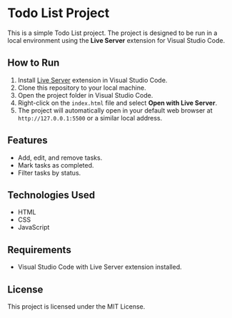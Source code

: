 # Todo List Project

This is a simple Todo List project. The project is designed to be run in a local environment using the **Live Server** extension for Visual Studio Code.

## How to Run

1. Install [Live Server](https://marketplace.visualstudio.com/items?itemName=ritwickdey.LiveServer) extension in Visual Studio Code.
2. Clone this repository to your local machine.
3. Open the project folder in Visual Studio Code.
4. Right-click on the `index.html` file and select **Open with Live Server**.
5. The project will automatically open in your default web browser at `http://127.0.0.1:5500` or a similar local address.

## Features

- Add, edit, and remove tasks.
- Mark tasks as completed.
- Filter tasks by status.

## Technologies Used

- HTML
- CSS
- JavaScript

## Requirements

- Visual Studio Code with Live Server extension installed.

## License

This project is licensed under the MIT License.
